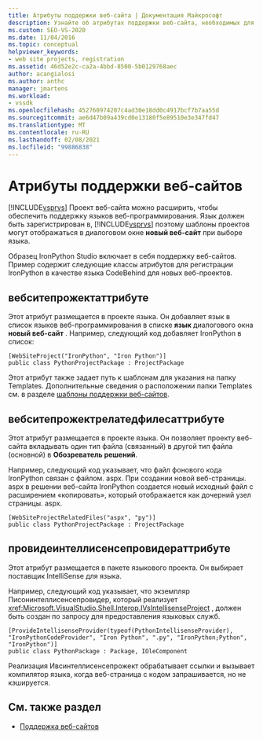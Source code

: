 ```yaml
---
title: Атрибуты поддержки веб-сайта | Документация Майкрософт
description: Узнайте об атрибутах поддержки веб-сайта, необходимых для расширения функциональных возможностей Visual Studio с помощью проектов веб-сайтов.
ms.custom: SEO-VS-2020
ms.date: 11/04/2016
ms.topic: conceptual
helpviewer_keywords:
- web site projects, registration
ms.assetid: 46d52e2c-ca2a-4bbd-8500-5b0129768aec
author: acangialosi
ms.author: anthc
manager: jmartens
ms.workload:
- vssdk
ms.openlocfilehash: 452760974207c4ad30e18dd0c4917bcf7b7aa55d
ms.sourcegitcommit: ae6d47b09a439cd0e13180f5e89510e3e347fd47
ms.translationtype: MT
ms.contentlocale: ru-RU
ms.lasthandoff: 02/08/2021
ms.locfileid: "99886838"
---
```

# <a name="web-site-support-attributes"></a>Атрибуты поддержки веб-сайтов
[!INCLUDE[vsprvs](../../code-quality/includes/vsprvs_md.md)] Проект веб-сайта можно расширить, чтобы обеспечить поддержку языков веб-программирования. Язык должен быть зарегистрирован в, [!INCLUDE[vsprvs](../../code-quality/includes/vsprvs_md.md)] поэтому шаблоны проектов могут отображаться в диалоговом окне **новый веб-сайт** при выборе языка.

Образец IronPython Studio включает в себя поддержку веб-сайтов. Пример содержит следующие классы атрибутов для регистрации IronPython в качестве языка CodeBehind для новых веб-проектов.

## <a name="websiteprojectattribute"></a>вебситепрожектаттрибуте
 Этот атрибут размещается в проекте языка. Он добавляет язык в список языков веб-программирования в списке **язык** диалогового окна **новый веб-сайт** . Например, следующий код добавляет IronPython в список:

```
[WebSiteProject("IronPython", "Iron Python")]
public class PythonProjectPackage : ProjectPackage
```

 Этот атрибут также задает путь к шаблонам для указания на папку Templates. Дополнительные сведения о расположении папки Templates см. в разделе [шаблоны поддержки веб-сайтов](../../extensibility/internals/web-site-support-templates.md).

## <a name="websiteprojectrelatedfilesattribute"></a>вебситепрожектрелатедфилесаттрибуте
 Этот атрибут размещается в проекте языка. Он позволяет проекту веб-сайта вкладывать один тип файла (связанный) в другой тип файла (основной) в **Обозреватель решений**.

 Например, следующий код указывает, что файл фонового кода IronPython связан с файлом. aspx. При создании новой веб-страницы. aspx в решении веб-сайта IronPython создается новый исходный файл с расширением «копировать», который отображается как дочерний узел страницы. aspx.

```
[WebSiteProjectRelatedFiles("aspx", "py")]
public class PythonProjectPackage : ProjectPackage
```

## <a name="provideintellisenseproviderattribute"></a>провидеинтеллисенсепровидераттрибуте
 Этот атрибут размещается в пакете языкового проекта. Он выбирает поставщик IntelliSense для языка.

 Например, следующий код указывает, что экземпляр Писонинтеллисенсепровидер, который реализует <xref:Microsoft.VisualStudio.Shell.Interop.IVsIntellisenseProject> , должен быть создан по запросу для предоставления языковых служб.

```
[ProvideIntellisenseProvider(typeof(PythonIntellisenseProvider), "IronPythonCodeProvider", "Iron Python", ".py", "IronPython;Python", "IronPython")]
public class PythonPackage : Package, IOleComponent
```

 Реализация Ивсинтеллисенсепрожект обрабатывает ссылки и вызывает компилятор языка, когда веб-страница с кодом запрашивается, но не кэшируется.

## <a name="see-also"></a>См. также раздел
- [Поддержка веб-сайтов](../../extensibility/internals/web-site-support.md)
